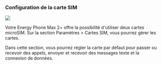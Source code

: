 ### Configuration de la carte SIM

![](http://static.energysistem.com/images/manuals/42689/57f3783f4a07c.jpg)

Votre Energy Phone Max 2+ offre la possibilité d'utiliser deux cartes microSIM. Sur la section Paramètres > Cartes SIM, vous pourrez gérer les cartes.

Dans cette section, vous pourrez régler la carte par défaut pour passer ou recevoir des appels, envoyer et recevoir des messages texte et la connexion de données.
